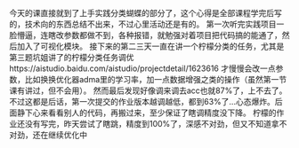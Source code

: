 今天的课直接就到了上手实践分类蝴蝶的部分了，这个心得是全部课程学完后写的，技术向的东西总结不出来，不过心里活动还是有的。
第一次听完实践项目一脸懵逼，连瞎改参数都做不到，各种报错，就勉强对着项目把代码搞的能通了，然后加入了可视化模块。
接下来的第二三天一直在讲一个柠檬分类的任务，尤其是第三题坑姐讲了的柠檬分类任务调优https://aistudio.baidu.com/aistudio/projectdetail/1623616 才慢慢会改一点参数，比如换换优化器adma里的学习率，加一点数据增强之类的操作（虽然第一节课有讲过，但不会用）。
然而最后发现好像调来调去acc也就87%了，上不去了。不过这都是后话，第一次提交的作业版本越调越低，都到63%了...心态爆炸。后面静下心来看看别人的代码，再搬过来，至少保证了瞎调精度没下降。
柠檬的作业还没有写完，昨天尝试了瞎跳，精度到100%了，深感不对劲，但又不知道拿不对劲，还在继续优化中
